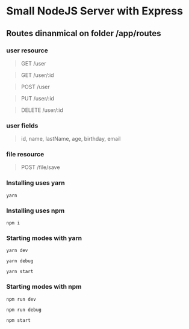 # Small NodeJS Server with Express

## Routes dinanmical on folder /app/routes

### user resource

> GET /user

> GET /user/:id

> POST /user

> PUT /user/:id

> DELETE /user/:id

### user fields 

> id, name, lastName, age, birthday, email

### file resource

> POST /file/save

### Installing uses yarn

```terminal
yarn 
```

### Installing uses npm

```terminal
npm i 
```

### Starting modes with yarn

```terminal
yarn dev
```

```terminal
yarn debug
```

```terminal
yarn start
```

### Starting modes with npm

```terminal
npm run dev
```

```terminal
npm run debug
```

```terminal
npm start
```